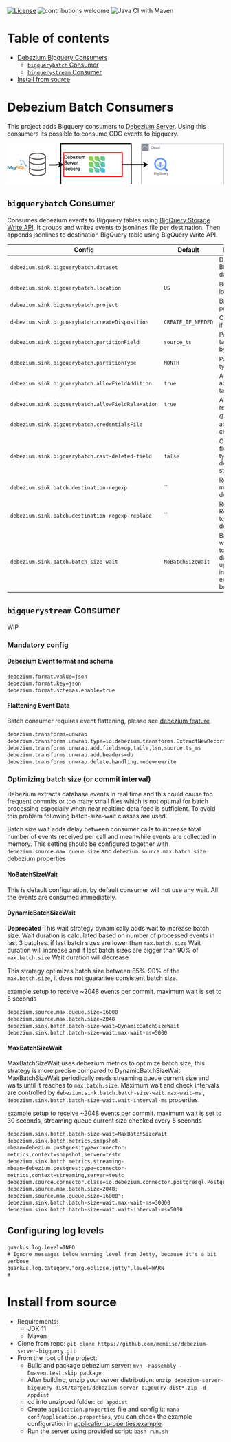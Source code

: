 [![License](http://img.shields.io/:license-apache%202.0-brightgreen.svg)](http://www.apache.org/licenses/LICENSE-2.0.html)
![contributions welcome](https://img.shields.io/badge/contributions-welcome-brightgreen.svg?style=flat)
![Java CI with Maven](https://github.com/memiiso/debezium-server-bigquery/workflows/Java%20CI%20with%20Maven/badge.svg?branch=master)

# Table of contents

* [Debezium Bigquery Consumers](#debezium-bigquery-consumers)
    * [`bigquerybatch` Consumer](#bigquerybatch-consumer)
    * [`bigquerystream` Consumer](#bigquerystream-consumer)
* [Install from source](#install-from-source)

# Debezium Batch Consumers

This project adds Bigquery consumers
to [Debezium Server](https://debezium.io/documentation/reference/operations/debezium-server.html). Using this consumers
its possible to consume CDC events to bigquery.

![Debezium Batch Consumers](docs/images/debezium-batch.png)

## `bigquerybatch` Consumer

Consumes debezium events to Bigquery tables
using [BigQuery Storage Write API](https://cloud.google.com/bigquery/docs/write-api).
It groups and writes events to jsonlines file per destination. Then appends jsonlines to destination BigQuery table
using BigQuery Write API.

| Config                                             | Default            | Description                                                                           |
|----------------------------------------------------|--------------------|---------------------------------------------------------------------------------------|
| `debezium.sink.bigquerybatch.dataset`              |                    | Destination Bigquery dataset name                                                     |
| `debezium.sink.bigquerybatch.location`             | `US`               | Bigquery table location                                                               |
| `debezium.sink.bigquerybatch.project`              |                    | Bigquery project                                                                      |
| `debezium.sink.bigquerybatch.createDisposition`    | `CREATE_IF_NEEDED` | Create tables if needed                                                               |
| `debezium.sink.bigquerybatch.partitionField`       | `source_ts`        | Partition target tables by field                                                      |
| `debezium.sink.bigquerybatch.partitionType`        | `MONTH`            | Partitioning type                                                                     |
| `debezium.sink.bigquerybatch.allowFieldAddition`   | `true`             | Allow field addition to target tables                                                 |
| `debezium.sink.bigquerybatch.allowFieldRelaxation` | `true`             | Allow field relaxation                                                                |
| `debezium.sink.bigquerybatch.credentialsFile`      |                    | GCP service account credentialsFile                                                   |
| `debezium.sink.bigquerybatch.cast-deleted-field`   | `false`            | Cast deleted field to bolean type(by default it is string mode)                       |
| `debezium.sink.batch.destination-regexp`           | ``                 | Regexp to modify destination                                                          |
| `debezium.sink.batch.destination-regexp-replace`   | ``                 | Regexp Replace part to modify destination                                             |
| `debezium.sink.batch.batch-size-wait`              | `NoBatchSizeWait`  | Batch size wait strategy to optimize data files and upload interval. explained below. |

## `bigquerystream` Consumer

WIP

### Mandatory config

#### Debezium Event format and schema

```properties
debezium.format.value=json
debezium.format.key=json
debezium.format.schemas.enable=true
```

#### Flattening Event Data

Batch consumer requires event flattening, please
see [debezium feature](https://debezium.io/documentation/reference/configuration/event-flattening.html#_configuration)

```properties
debezium.transforms=unwrap
debezium.transforms.unwrap.type=io.debezium.transforms.ExtractNewRecordState
debezium.transforms.unwrap.add.fields=op,table,lsn,source.ts_ms
debezium.transforms.unwrap.add.headers=db
debezium.transforms.unwrap.delete.handling.mode=rewrite
```

### Optimizing batch size (or commit interval)

Debezium extracts database events in real time and this could cause too frequent commits or too many small files
which is not optimal for batch processing especially when near realtime data feed is sufficient.
To avoid this problem following batch-size-wait classes are used.

Batch size wait adds delay between consumer calls to increase total number of events received per call and meanwhile
events are collected in memory.
This setting should be configured together with `debezium.source.max.queue.size` and `debezium.source.max.batch.size`
debezium properties

#### NoBatchSizeWait

This is default configuration, by default consumer will not use any wait. All the events are consumed immediately.

#### DynamicBatchSizeWait

**Deprecated**
This wait strategy dynamically adds wait to increase batch size. Wait duration is calculated based on number of
processed events in
last 3 batches. if last batch sizes are lower than `max.batch.size` Wait duration will increase and if last batch sizes
are bigger than 90% of `max.batch.size` Wait duration will decrease

This strategy optimizes batch size between 85%-90% of the `max.batch.size`, it does not guarantee consistent batch size.

example setup to receive ~2048 events per commit. maximum wait is set to 5 seconds

```properties
debezium.source.max.queue.size=16000
debezium.source.max.batch.size=2048
debezium.sink.batch.batch-size-wait=DynamicBatchSizeWait
debezium.sink.batch.batch-size-wait.max-wait-ms=5000
```

#### MaxBatchSizeWait

MaxBatchSizeWait uses debezium metrics to optimize batch size, this strategy is more precise compared to
DynamicBatchSizeWait.
MaxBatchSizeWait periodically reads streaming queue current size and waits until it reaches to `max.batch.size`.
Maximum wait and check intervals are controlled by `debezium.sink.batch.batch-size-wait.max-wait-ms`
, `debezium.sink.batch.batch-size-wait.wait-interval-ms` properties.

example setup to receive ~2048 events per commit. maximum wait is set to 30 seconds, streaming queue current size
checked every 5 seconds

```properties
debezium.sink.batch.batch-size-wait=MaxBatchSizeWait
debezium.sink.batch.metrics.snapshot-mbean=debezium.postgres:type=connector-metrics,context=snapshot,server=testc
debezium.sink.batch.metrics.streaming-mbean=debezium.postgres:type=connector-metrics,context=streaming,server=testc
debezium.source.connector.class=io.debezium.connector.postgresql.PostgresConnector
debezium.source.max.batch.size=2048;
debezium.source.max.queue.size=16000";
debezium.sink.batch.batch-size-wait.max-wait-ms=30000
debezium.sink.batch.batch-size-wait.wait-interval-ms=5000
```

## Configuring log levels

```properties
quarkus.log.level=INFO
# Ignore messages below warning level from Jetty, because it's a bit verbose
quarkus.log.category."org.eclipse.jetty".level=WARN
#
```

# Install from source

- Requirements:
    - JDK 11
    - Maven
- Clone from repo: `git clone https://github.com/memiiso/debezium-server-bigquery.git`
- From the root of the project:
    - Build and package debezium server: `mvn -Passembly -Dmaven.test.skip package`
    - After building, unzip your server
      distribution: `unzip debezium-server-bigquery-dist/target/debezium-server-bigquery-dist*.zip -d appdist`
    - cd into unzipped folder: `cd appdist`
    - Create `application.properties` file and config it: `nano conf/application.properties`, you can check the example
      configuration
      in [application.properties.example](debezium-server-bigquery-sinks/src/main/resources/conf/application.properties.example)
    - Run the server using provided script: `bash run.sh`
